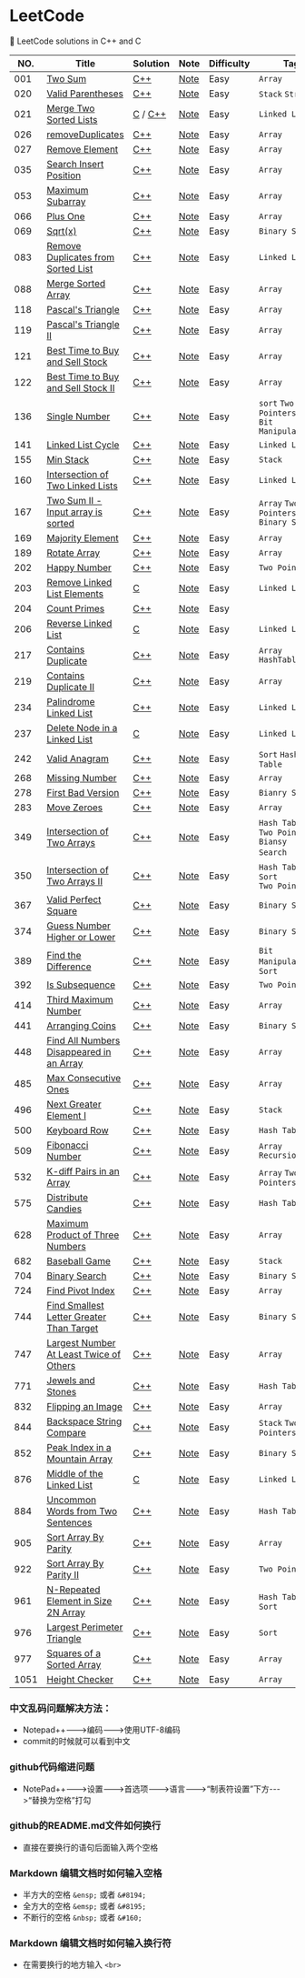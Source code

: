 # LeetCode
:book: LeetCode solutions in C++ and C


|NO.|Title|Solution|Note|Difficulty|Tag|
|---|-----|--------|----|----------|---|
|001|[Two Sum](https://leetcode-cn.com/problems/two-sum)|[C++](./001.两数之和/TwoSum.cc)|[Note](./001.两数之和/README.md)|Easy|`Array`|
|020|[Valid Parentheses](https://leetcode-cn.com/problems/valid-parentheses/)|[C++](./020.有效的括号/Valid_Parentheses.cc)|[Note](./020.有效的括号/README.md)|Easy|`Stack` `String`||
|021|[Merge Two Sorted Lists](https://leetcode-cn.com/problems/merge-two-sorted-lists/)|[C](./021.合并两个有序链表/MergeTwoSortedLists.c) / [C++](./021.合并两个有序链表/MergeTwoSortedLists.cc)|[Note](./021.合并两个有序链表/README.md)|Easy|`Linked List`|
|026|[removeDuplicates](https://leetcode-cn.com/problems/remove-duplicates-from-sorted-array)|[C++](./026.删除排序数组中的重复项/removeDuplicates.cc)|[Note](./026.删除排序数组中的重复项/README.md)|Easy|`Array`|
|027|[Remove Element](https://leetcode-cn.com/problems/remove-element/)|[C++](./027.移除元素/Remove%20Element.cc)|[Note](./027.移除元素/README.md)|Easy|`Array`|
|035|[Search Insert Position](https://leetcode-cn.com/problems/search-insert-position/)|[C++](./035.搜索插入位置/Search%20Insert%20Position.cc)|[Note](./035.搜索插入位置/README.md)|Easy|`Array`|
|053|[Maximum Subarray](https://leetcode-cn.com/problems/maximum-subarray/)|[C++](./053.最大子序和/maxSubArray.cc)|[Note](./053.最大子序和/README.md)|Easy|`Array`|
|066|[Plus One](https://leetcode-cn.com/problems/plus-one/)|[C++](./066.加一/plusOne.cc)|[Note](./066.加一/README.md)|Easy|`Array`|
|069|[Sqrt(x)](https://leetcode-cn.com/problems/sqrtx/)|[C++](./069.x的平方根/Sqrt(x).cc)|[Note](./069.x的平方根/README.md)|Easy|`Binary Search`|
|083|[Remove Duplicates from Sorted List](https://leetcode-cn.com/problems/remove-duplicates-from-sorted-list/)|[C++](./083.删除排序链表中的重复元素/Remove_Duplicates_from_Sorted_List.cc)|[Note](./083.删除排序链表中的重复元素/README.md)|Easy|`Linked List`|
|088|[Merge Sorted Array](https://leetcode-cn.com/problems/merge-sorted-array/)|[C++](./088.合并两个有序数组/MergeSortedArray.cc)|[Note](./088.合并两个有序数组/README.md)|Easy|`Array`|
|118|[Pascal's Triangle](https://leetcode-cn.com/problems/pascals-triangle/)|[C++](./118.杨辉三角/Pascal's_Triangle.cc)|[Note](./118.杨辉三角/README.md)|Easy|`Array`|
|119|[Pascal's Triangle II](https://leetcode-cn.com/problems/pascals-triangle-ii/)|[C++](./119.杨辉三角II/Pascal's_Triangle_II.cc)|[Note](.//119.杨辉三角II/README.md)|Easy|`Array`|
|121|[Best Time to Buy and Sell Stock](https://leetcode-cn.com/problems/best-time-to-buy-and-sell-stock/)|[C++](./121.买卖股票的最佳时机/Best-Time-to-Buy-and-Sell-Stock.cc)|[Note](./121.买卖股票的最佳时机/README.md)|Easy|`Array`|
|122|[Best Time to Buy and Sell Stock II](https://leetcode-cn.com/problems/best-time-to-buy-and-sell-stock-ii/)|[C++](./122.买卖股票的最佳时机II/Best-Time-to-Buy-and-Sell-Stock-II.cc)|[Note](./122.买卖股票的最佳时机II/README.md)|Easy|`Array`|
|136|[Single Number](https://leetcode-cn.com/problems/single-number/)|[C++](./136.只出现一次的数字/Single_Number.cc)|[Note](./136.只出现一次的数字/README.md)|Easy|`sort` `Two Pointers`<br>`Bit Manipulation`|
|141|[Linked List Cycle](https://leetcode-cn.com/problems/linked-list-cycle/)|[C++](./141.环形链表/Linked_List_Cycle.cc)|[Note](./141.环形链表/README.md)|Easy|`Linked List`|
|155|[Min Stack](https://leetcode-cn.com/problems/min-stack/)|[C++](./155.最小栈/Min_Stack.cc)|[Note](./155.最小栈/README.md)|Easy|`Stack`|
|160|[Intersection of Two Linked Lists](https://leetcode-cn.com/problems/intersection-of-two-linked-lists/)|[C++](./160.相交链表/Intersection_of_Two_Linked_Lists.cc)|[Note](./160.相交链表/README.md)|Easy|`Linked List`|
|167|[Two Sum II - Input array is sorted](https://leetcode-cn.com/problems/two-sum-ii-input-array-is-sorted/)|[C++](./167.两数之和II%20-%20输入有序数组/TwoSumII.cc)|[Note](./167.两数之和II%20-%20输入有序数组/TwoSumII.cc)|Easy|`Array` `Two Pointers` `Binary Search`|
|169|[Majority Element](https://leetcode-cn.com/problems/majority-element/)|[C++](./169.求众数/MajorityElement.cc)|[Note](./169.求众数/README.md)|Easy|`Array`|
|189|[Rotate Array](https://leetcode-cn.com/problems/rotate-array/)|[C++](./189.旋转数组/RotateArray.cc)|[Note](./189.旋转数组/README.md)|Easy|`Array`|
|202|[Happy Number](https://leetcode-cn.com/problems/happy-number/)|[C++](./202.快乐数/Happy_Number.cc)|[Note](./202.快乐数/README.md)|Easy|`Two Pointers`|
|203|[Remove Linked List Elements](https://leetcode-cn.com/problems/remove-linked-list-elements/)|[C](https://github.com/JINGLONGGIT/LeetCode/blob/master/203.%E7%A7%BB%E9%99%A4%E5%85%83%E7%B4%A0/RemoveLinkedListElements.c)|[Note](https://github.com/JINGLONGGIT/LeetCode/blob/master/203.%E7%A7%BB%E9%99%A4%E5%85%83%E7%B4%A0/README.md)|Easy|`Linked List`|
|204|[Count Primes](https://leetcode-cn.com/problems/count-primes/)|[C++](./204.计数质数/Count_Primes.cc)|[Note](./204.计数质数/README.md)|Easy|
|206|[Reverse Linked List](https://leetcode-cn.com/problems/reverse-linked-list/)|[C](https://github.com/JINGLONGGIT/LeetCode/blob/master/206.%E7%BF%BB%E8%BD%AC%E9%93%BE%E8%A1%A8/ReverseList.c)|[Note](https://github.com/JINGLONGGIT/LeetCode/blob/master/206.%E7%BF%BB%E8%BD%AC%E9%93%BE%E8%A1%A8/README.md)|Easy|`Linked List`|
|217|[Contains Duplicate](https://leetcode-cn.com/problems/contains-duplicate/)|[C++](./217.存在重复元素/ContainsDuplicate.cc)|[Note](./217.存在重复元素/README.md)|Easy|`Array HashTable`|
|219|[Contains Duplicate II](https://leetcode-cn.com/problems/contains-duplicate-ii/)|[C++](./219.存在重复元素II/Contains-Duplicate-II.cc)|[Note](./219.存在重复元素II/README.md)|Easy|`Array`|
|234|[Palindrome Linked List](https://leetcode-cn.com/problems/palindrome-linked-list/)|[C++](./234.回文链表/Palindrome_Linked_List.cc)|[Note](./234.回文链表/README.md)|Easy|`Linked List`|
|237|[Delete Node in a Linked List](https://leetcode-cn.com/problems/delete-node-in-a-linked-list/)|[C](./237.删除链表中的节点/Delete_Node_in_a_Linked_List.c)|[Note](./237.删除链表中的节点/README.md)|Easy|`Linked List`|
|242|[Valid Anagram](https://leetcode-cn.com/problems/valid-anagram/)|[C++](./242.有效的字母异位词/Valid_Anagram.cc)|[Note](./242.有效的字母异位词/README.md)|Easy|`Sort` `Hash Table`|
|268|[Missing Number](https://leetcode-cn.com/problems/missing-number/)|[C++](./268.缺失数字/MissingNumber.cc)|[Note](./268.缺失数字/README.md)|Easy|`Array`|
|278|[First Bad Version](https://leetcode-cn.com/problems/first-bad-version/)|[C++](./278.第一个错误的版本/First_Bad_Version.cc)|[Note](./278.第一个错误的版本/README.md)|Easy|`Bianry Search`|
|283|[Move Zeroes](https://leetcode-cn.com/problems/move-zeroes/)|[C++](./283.移动零/MoveZeroes.cc)|[Note](./283.移动零/README.md)|Easy|`Array`|
|349|[Intersection of Two Arrays](https://leetcode-cn.com/problems/intersection-of-two-arrays/)|[C++](./349.两个数组的交集/Intersection_of_Two_Arrays.cc)|[Note](./349.两个数组的交集/README.md)|Easy|`Hash Table`&emsp;`Two Pointers` <br>`Biansy Search`&emsp;`Sort`|
|350|[Intersection of Two Arrays II](https://leetcode-cn.com/problems/intersection-of-two-arrays-ii/)|[C++](./350.两个数组的交集II/Intersection_of_Two_Arrays_II.cc)|[Note](./350.两个数组的交集II/README.md)|Easy|`Hash Table`&emsp;`Sort`<br>`Two Pointers`|
|367|[Valid Perfect Square](https://leetcode-cn.com/problems/valid-perfect-square/)|[C++](./367.有效的完全平方数/Valid_Perfect_Square.cc)|[Note](./367.有效的完全平方数/README.md)|Easy|`Binary Search`|
|374|[Guess Number Higher or Lower](https://leetcode-cn.com/problems/guess-number-higher-or-lower/)|[C++](./374.猜数字大小/Guess_Number_Higher_or_Lower.cc)|[Note](./374.猜数字大小/README.md)|Easy|`Binary Search`|
|389|[Find the Difference](https://leetcode-cn.com/problems/find-the-difference/)|[C++](./389.找不同/Find_the_Difference.cc)|[Note](./389.找不同/README.md)|Easy|`Bit Manipulation`&emsp;`Sort`|
|392|[Is Subsequence](https://leetcode-cn.com/problems/is-subsequence/)|[C++](./392.判断子序列/Is_Subsequence.cc)|[Note](./392.判断子序列/README.md)|Easy|`Two Pointers`|
|414|[Third Maximum Number](https://leetcode-cn.com/problems/third-maximum-number/)|[C++](./414.第三大的数/ThirdMaximumNumber.cc)|[Note](./414.第三大的数/README.md)|Easy|`Array`|
|441|[Arranging Coins](https://leetcode-cn.com/problems/arranging-coins/)|[C++](./441.排列硬币/Arranging_Coins.cc)|[Note](./441.排列硬币/README.md)|Easy|`Binary Search`|
|448|[Find All Numbers Disappeared in an Array](https://leetcode-cn.com/problems/find-all-numbers-disappeared-in-an-array/)|[C++](./448.找到所有数组中消失的数字/Find_All_Numbers_Disappeared_in_an_Array.cc)|[Note](./448.找到所有数组中消失的数字/README.md)|Easy|`Array`|
|485|[Max Consecutive Ones](https://leetcode-cn.com/problems/max-consecutive-ones/)|[C++](./485.最大连续1的个数/MaxConsecutiveOnes.cc)|[Note](./485.最大连续1的个数/README.md)|Easy|`Array`|
|496|[Next Greater Element I](https://leetcode-cn.com/problems/next-greater-element-i/)|[C++](./496.下一个更大元素I/Next_Greater_Element_I.cc)|[Note](./496.下一个更大元素I/README.md)|Easy|`Stack`|
|500|[Keyboard Row](https://leetcode-cn.com/problems/keyboard-row/)|[C++](./500.键盘行/Keyboard_Row.cc)|[Note](./500.键盘行/README.md)|Easy|`Hash Table`|
|509|[Fibonacci Number](https://leetcode-cn.com/problems/fibonacci-number/)|[C++](./509.斐波那契数列/FibonacciNumber.cc)|[Note](./509.斐波那契数列/README.md)|Easy|`Array Recursion`|
|532|[K-diff Pairs in an Array](https://leetcode-cn.com/problems/k-diff-pairs-in-an-array/)|[C++](./532.数组中的K-diff数对/K-diff_Pairs_in_an_Array.cc)|[Note](./532.数组中的K-diff数对/README.md)|Easy|`Array` `Two Pointers`|
|575|[Distribute Candies](https://leetcode-cn.com/problems/distribute-candies/)|[C++](./575.分糖果/Distribute_Candies.cc)|[Note](./575.分糖果/README.md)|Easy|`Hash Table`|
|628|[Maximum Product of Three Numbers](https://leetcode-cn.com/problems/maximum-product-of-three-numbers/)|[C++](./628.三个数的最大乘积/MaximumProductofThreeNumbers.cc)|[Note](./628.三个数的最大乘积/README.md)|Easy|`Array`|
|682|[Baseball Game](https://leetcode-cn.com/problems/baseball-game/)|[C++](./682.棒球比赛/Baseball_Game.cc)|[Note](./682.棒球比赛/README.md)|Easy|`Stack`|
|704|[Binary Search](https://leetcode-cn.com/problems/binary-search/)|[C++](./704.二分查找/Binary_Search.cc)|[Note](./704.二分查找/README.md)|Easy|`Binary Search`|
|724|[Find Pivot Index](https://leetcode-cn.com/problems/find-pivot-index/)|[C++](./724.寻找数组的中心索引/FindPivotIndex.cc)|[Note](./724.寻找数组的中心索引/README.md)|Easy|`Array`|
|744|[Find Smallest Letter Greater Than Target](https://leetcode-cn.com/problems/find-smallest-letter-greater-than-target/)|[C++](./744.寻找比目标字母大的最小字母/Find_Smallest_Letter_Greater_Than_Target.cc)|[Note](./744.寻找比目标字母大的最小字母/README.md)|Easy|`Binary Search`|
|747|[Largest Number At Least Twice of Others](https://leetcode-cn.com/problems/largest-number-at-least-twice-of-others/)|[C++](./747.至少是其他数字两倍的最大数/LargestNumberAtLeastTwiceofOthers.cc)|[Note](./747.至少是其他数字两倍的最大数/README.md)|Easy|`Array`|
|771|[Jewels and Stones](https://leetcode-cn.com/problems/jewels-and-stones/)|[C++](./771.宝石与石头/Jewels_and_Stones.cc)|[Note](./771.宝石与石头/README.md)|Easy|`Hash Table`|
|832|[Flipping an Image](https://leetcode-cn.com/problems/flipping-an-image/)|[C++](./832.翻转图像/Flipping_an_Image.cc)|[Note](./832.翻转图像/README.md)|Easy|`Array`|
|844|[Backspace String Compare](https://leetcode-cn.com/problems/backspace-string-compare/)|[C++](./844.比较含退格的字符串/Backspace_String_Compare.cc)|[Note](./844.比较含退格的字符串/README.md)|Easy|`Stack` `Two Pointers`|
|852|[Peak Index in a Mountain Array](https://leetcode-cn.com/problems/peak-index-in-a-mountain-array/)|[C++](./852.山脉数组的峰顶索引/Peak_Index_in_a_Mountain_Array.cc)|[Note](./852.山脉数组的峰顶索引/README.md)|Easy|`Binary Search`|
|876|[Middle of the Linked List](https://leetcode-cn.com/problems/middle-of-the-linked-list/)|[C](./876.链表的中间节点/Middle_of_the_Linked_List.c)|[Note](./876.链表的中间节点/README.md)|Easy|`Linked List`|
|884|[Uncommon Words from Two Sentences](https://leetcode-cn.com/problems/uncommon-words-from-two-sentences/)|[C++](./884.两句话中的不常见单词/Uncommon_Words_from_Two_Sentences.cc)|[Note](./884.两句话中的不常见单词/README.md)|Easy|`Hash Table`|
|905|[Sort Array By Parity](https://leetcode-cn.com/problems/sort-array-by-parity/)|[C++](./905.按奇偶排序数组/SortArrayByParity.cc)|[Note](./905.按奇偶排序数组/README.md)|Easy|`Array`||
|922|[Sort Array By Parity II](https://leetcode-cn.com/problems/sort-array-by-parity-ii/)|[C++](./922.按奇偶排序数组II/Sort_Array_By_Parity_II.cc)|[Note](./922.按奇偶排序数组II/README.md)|Easy|`Two Pointers`|
|961|[N-Repeated Element in Size 2N Array](https://leetcode-cn.com/problems/n-repeated-element-in-size-2n-array/submissions/)|[C++](./961.重复N次的元素/N-Repeated_Element_in_Size_2N%20Array.cc)|[Note](./961.重复N次的元素/README.md)|Easy|`Hash Table`&emsp;`Sort`|
|976|[Largest Perimeter Triangle](https://leetcode-cn.com/problems/largest-perimeter-triangle/)|[C++](./976.三角形的最大周长/Largest_Perimeter_Triangle.cc)|[Note](./976.三角形的最大周长/README.md)|Easy|`Sort`|
|977|[Squares of a Sorted Array](https://leetcode-cn.com/problems/squares-of-a-sorted-array/)|[C++](./977.有序数组的平方/SquaresOfASortedArray.cc)|[Note](./977.有序数组的平方/README.md)|Easy|`Array`|
|1051|[Height Checker](https://leetcode-cn.com/problems/height-checker/)|[C++](./1051.高度检查器/HeightChecker.cc)|[Note](./1051.高度检查器/README.md)|Easy|`Array`|


### 中文乱码问题解决方法：
* Notepad++--->编码--->使用UTF-8编码
* commit的时候就可以看到中文

### github代码缩进问题
* NotePad++--->设置--->首选项--->语言--->“制表符设置”下方--->“替换为空格”打勾

### github的README.md文件如何换行
* 直接在要换行的语句后面输入两个空格

### Markdown 编辑文档时如何输入空格
* 半方大的空格 `&ensp;` 或者 `&#8194;`
* 全方大的空格 `&emsp;` 或者 `&#8195;`
* 不断行的空格 `&nbsp;` 或者 `&#160;`

### Markdown 编辑文档时如何输入换行符
* 在需要换行的地方输入 `<br>`